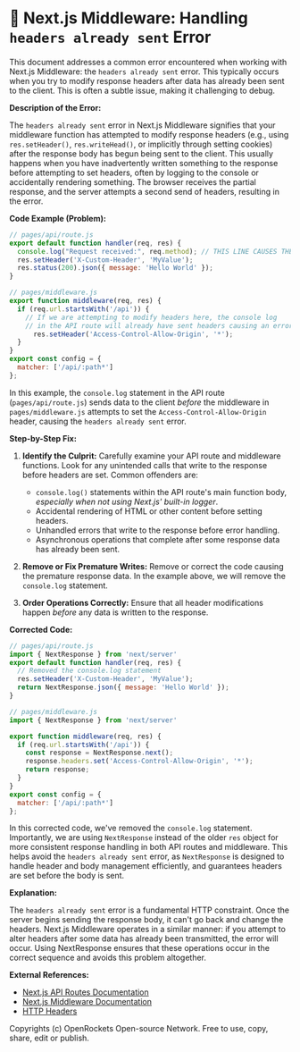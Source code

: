 # 🐞 Next.js Middleware: Handling `headers already sent` Error


This document addresses a common error encountered when working with Next.js Middleware: the `headers already sent` error. This typically occurs when you try to modify response headers after data has already been sent to the client. This is often a subtle issue, making it challenging to debug.


**Description of the Error:**

The `headers already sent` error in Next.js Middleware signifies that your middleware function has attempted to modify response headers (e.g., using `res.setHeader()`, `res.writeHead()`, or implicitly through setting cookies) after the response body has begun being sent to the client.  This usually happens when you have inadvertently written something to the response before attempting to set headers, often by logging to the console or accidentally rendering something.  The browser receives the partial response, and the server attempts a second send of headers, resulting in the error.


**Code Example (Problem):**

```javascript
// pages/api/route.js
export default function handler(req, res) {
  console.log("Request received:", req.method); // THIS LINE CAUSES THE ERROR
  res.setHeader('X-Custom-Header', 'MyValue');
  res.status(200).json({ message: 'Hello World' });
}

// pages/middleware.js
export function middleware(req, res) {
  if (req.url.startsWith('/api')) {
    // If we are attempting to modify headers here, the console log
    // in the API route will already have sent headers causing an error
      res.setHeader('Access-Control-Allow-Origin', '*');
  }
}
export const config = {
  matcher: ['/api/:path*']
};
```

In this example, the `console.log` statement in the API route (`pages/api/route.js`) sends data to the client *before* the middleware in `pages/middleware.js` attempts to set the `Access-Control-Allow-Origin` header, causing the `headers already sent` error.


**Step-by-Step Fix:**

1. **Identify the Culprit:** Carefully examine your API route and middleware functions.  Look for any unintended calls that write to the response before headers are set.  Common offenders are:
   * `console.log()` statements within the API route's main function body, *especially when not using Next.js' built-in logger*.
   * Accidental rendering of HTML or other content before setting headers.
   * Unhandled errors that write to the response before error handling.
   * Asynchronous operations that complete after some response data has already been sent.


2. **Remove or Fix Premature Writes:** Remove or correct the code causing the premature response data. In the example above, we will remove the `console.log` statement.


3. **Order Operations Correctly:** Ensure that all header modifications happen *before* any data is written to the response.

**Corrected Code:**

```javascript
// pages/api/route.js
import { NextResponse } from 'next/server'
export default function handler(req, res) {
  // Removed the console.log statement
  res.setHeader('X-Custom-Header', 'MyValue');
  return NextResponse.json({ message: 'Hello World' });
}

// pages/middleware.js
import { NextResponse } from 'next/server'

export function middleware(req, res) {
  if (req.url.startsWith('/api')) {
    const response = NextResponse.next();
    response.headers.set('Access-Control-Allow-Origin', '*');
    return response;
  }
}
export const config = {
  matcher: ['/api/:path*']
};
```

In this corrected code, we've removed the `console.log` statement. Importantly, we are using `NextResponse` instead of the older `res` object for more consistent response handling in both API routes and middleware. This helps avoid the `headers already sent` error, as `NextResponse` is designed to handle header and body management efficiently, and guarantees headers are set before the body is sent.



**Explanation:**

The `headers already sent` error is a fundamental HTTP constraint.  Once the server begins sending the response body, it can't go back and change the headers.  Next.js Middleware operates in a similar manner: if you attempt to alter headers after some data has already been transmitted, the error will occur.  Using NextResponse ensures that these operations occur in the correct sequence and avoids this problem altogether.


**External References:**

* [Next.js API Routes Documentation](https://nextjs.org/docs/api-routes/introduction)
* [Next.js Middleware Documentation](https://nextjs.org/docs/app/building-your-application/routing/middleware)
* [HTTP Headers](https://developer.mozilla.org/en-US/docs/Web/HTTP/Headers)


Copyrights (c) OpenRockets Open-source Network. Free to use, copy, share, edit or publish.

